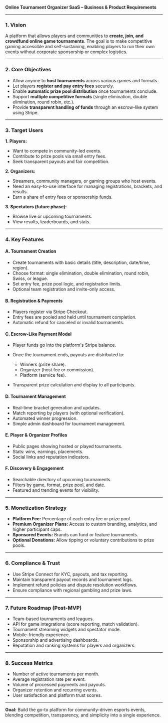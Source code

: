 **Online Tournament Organizer SaaS – Business & Product Requirements**

---

### 1. Vision

A platform that allows players and communities to **create, join, and crowdfund
online game tournaments**. The goal is to make competitive gaming accessible and
self-sustaining, enabling players to run their own events without corporate
sponsorship or complex logistics.

---

### 2. Core Objectives

- Allow anyone to **host tournaments** across various games and formats.
- Let players **register and pay entry fees** securely.
- Enable **automatic prize pool distribution** once tournaments conclude.
- Support **multiple competitive formats** (single elimination, double
  elimination, round robin, etc.).
- Provide **transparent handling of funds** through an escrow-like system using
  Stripe.

---

### 3. Target Users

**1. Players:**

- Want to compete in community-led events.
- Contribute to prize pools via small entry fees.
- Seek transparent payouts and fair competition.

**2. Organizers:**

- Streamers, community managers, or gaming groups who host events.
- Need an easy-to-use interface for managing registrations, brackets, and
  results.
- Earn a share of entry fees or sponsorship funds.

**3. Spectators (future phase):**

- Browse live or upcoming tournaments.
- View results, leaderboards, and stats.

---

### 4. Key Features

#### A. Tournament Creation

- Create tournaments with basic details (title, description, date/time, region).
- Choose format: single elimination, double elimination, round robin, Swiss, or
  league.
- Set entry fee, prize pool logic, and registration limits.
- Optional team registration and invite-only access.

#### B. Registration & Payments

- Players register via Stripe Checkout.
- Entry fees are pooled and held until tournament completion.
- Automatic refund for canceled or invalid tournaments.

#### C. Escrow-Like Payment Model

- Player funds go into the platform's Stripe balance.
- Once the tournament ends, payouts are distributed to:

  - Winners (prize share).
  - Organizer (host fee or commission).
  - Platform (service fee).
- Transparent prize calculation and display to all participants.

#### D. Tournament Management

- Real-time bracket generation and updates.
- Match reporting by players (with optional verification).
- Automated winner progression.
- Simple admin dashboard for tournament management.

#### E. Player & Organizer Profiles

- Public pages showing hosted or played tournaments.
- Stats: wins, earnings, placements.
- Social links and reputation indicators.

#### F. Discovery & Engagement

- Searchable directory of upcoming tournaments.
- Filters by game, format, prize pool, and date.
- Featured and trending events for visibility.

---

### 5. Monetization Strategy

- **Platform Fee:** Percentage of each entry fee or prize pool.
- **Premium Organizer Plans:** Access to custom branding, analytics, and higher
  participant caps.
- **Sponsored Events:** Brands can fund or feature tournaments.
- **Optional Donations:** Allow tipping or voluntary contributions to prize
  pools.

---

### 6. Compliance & Trust

- Use Stripe Connect for KYC, payouts, and tax reporting.
- Maintain transparent payout records and tournament logs.
- Implement refund policies and dispute resolution workflows.
- Ensure compliance with regional gambling and prize laws.

---

### 7. Future Roadmap (Post-MVP)

- Team-based tournaments and leagues.
- API for game integrations (score reporting, match validation).
- Tournament streaming widgets and spectator mode.
- Mobile-friendly experience.
- Sponsorship and advertising dashboards.
- Reputation and ranking systems for players and organizers.

---

### 8. Success Metrics

- Number of active tournaments per month.
- Average registration rate per event.
- Volume of processed payments and payouts.
- Organizer retention and recurring events.
- User satisfaction and platform trust scores.

---

**Goal:** Build the go-to platform for community-driven esports events, blending
competition, transparency, and simplicity into a single experience.
